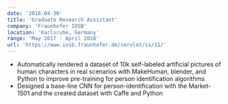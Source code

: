 ```yaml
---
date: '2018-04-30'
title: 'Graduate Research Assistant'
company: 'Fraunhofer IOSB'
location: 'Karlsruhe, Germany'
range: 'May 2017 - April 2018'
url: 'https://www.iosb.fraunhofer.de/servlet/is/11/'
---
```


- Automatically rendered a dataset of 10k self-labeled artificial pictures of human characters in real scenarios with MakeHuman, blender, and Python to improve pre-training for person identification algorithms
- Designed a base-line CNN for person-identification with the Market-1501 and the created dataset with Caffe and Python
